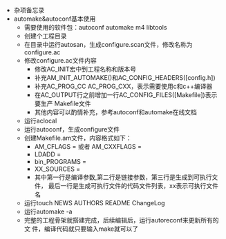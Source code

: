 * 杂项备忘录
* automake&autoconf基本使用
  - 需要使用的软件包：autoconf automake m4 libtools
  - 创建个工程目录
  - 在目录中运行autosan，生成configure.scan文件，修改名称为
    configure.ac
  - 修改configure.ac文件内容
    - 修改AC_INIT宏中到工程名称和版本号
    - 补充AM_INIT_AUTOMAKE()和AC_CONFIG_HEADERS([config.h])
    - 补充AC_PROG_CC AC_PROG_CXX，表示需要使用c和c++编译器
    - 在AC_OUTPUT行之前增加一行AC_CONFIG_FILES([Makefile])表示要生产
      Makefile文件
    - 其他内容可以酌情补充，参考autoconf和automake在线文档
  - 运行aclocal
  - 运行autoconf，生成configure文件
  - 创建Makefile.am文件，内容格式如下：
    - AM_CFLAGS =   或者 AM_CXXFLAGS = 
    - LDADD = 
    - bin_PROGRAMS = 
    - XX_SOURCES = 
    - 其中第一行是编译参数,第二行是链接参数，第三行是生成到可执行文件，
      最后一行是生成可执行文件的代码文件列表，xx表示可执行文件名
  - 运行touch NEWS AUTHORS README ChangeLog
  - 运行automake -a
  - 完整的工程骨架就搭建完成，后续编辑后，运行autoreconf来更新所有的文
    件，编译代码就只要输入make就可以了
    
